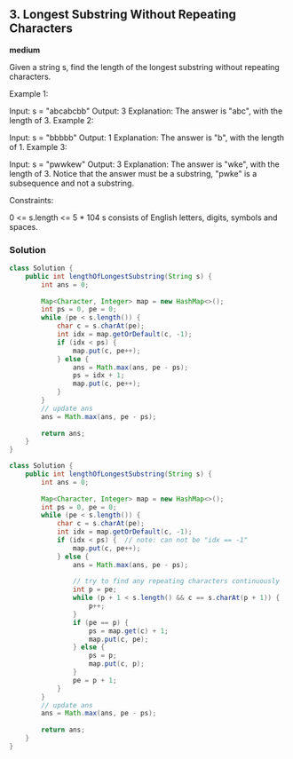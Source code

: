 ## 3. Longest Substring Without Repeating Characters

**medium**

Given a string s, find the length of the longest 
substring without repeating characters.


Example 1:

Input: s = "abcabcbb"
Output: 3
Explanation: The answer is "abc", with the length of 3.
Example 2:

Input: s = "bbbbb"
Output: 1
Explanation: The answer is "b", with the length of 1.
Example 3:

Input: s = "pwwkew"
Output: 3
Explanation: The answer is "wke", with the length of 3.
Notice that the answer must be a substring, "pwke" is a subsequence and not a substring.
 

Constraints:

0 <= s.length <= 5 * 104
s consists of English letters, digits, symbols and spaces.
### Solution

```java
class Solution {
    public int lengthOfLongestSubstring(String s) {
        int ans = 0;
        
        Map<Character, Integer> map = new HashMap<>();
        int ps = 0, pe = 0;
        while (pe < s.length()) {
            char c = s.charAt(pe);
            int idx = map.getOrDefault(c, -1);
            if (idx < ps) {
                map.put(c, pe++);
            } else {
                ans = Math.max(ans, pe - ps);
                ps = idx + 1;
                map.put(c, pe++);
            }
        }
        // update ans
        ans = Math.max(ans, pe - ps);
        
        return ans;
    }
}
```

```java
class Solution {
    public int lengthOfLongestSubstring(String s) {
        int ans = 0;
        
        Map<Character, Integer> map = new HashMap<>();
        int ps = 0, pe = 0;
        while (pe < s.length()) {
            char c = s.charAt(pe);
            int idx = map.getOrDefault(c, -1);
            if (idx < ps) {  // note: can not be "idx == -1"
                map.put(c, pe++);
            } else {
                ans = Math.max(ans, pe - ps);
                
                // try to find any repeating characters continuously
                int p = pe;
                while (p + 1 < s.length() && c == s.charAt(p + 1)) {
                    p++;
                }
                if (pe == p) {
                    ps = map.get(c) + 1;
                    map.put(c, pe);
                } else {
                    ps = p;
                    map.put(c, p);
                }
                pe = p + 1;
            }
        }
        // update ans
        ans = Math.max(ans, pe - ps);
        
        return ans;
    }
}
```
